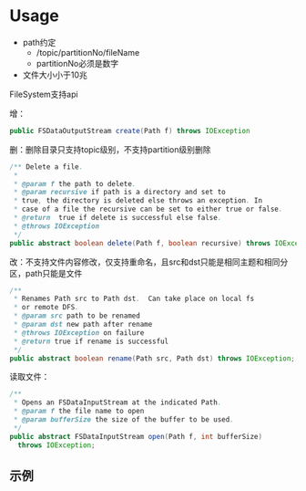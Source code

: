 # Usage

- path约定
  - /topic/partitionNo/fileName
  - partitionNo必须是数字
- 文件大小小于10兆

FileSystem支持api

增：

```java
public FSDataOutputStream create(Path f) throws IOException 
```

删：删除目录只支持topic级别，不支持partition级别删除

```java
/** Delete a file.
 *
 * @param f the path to delete.
 * @param recursive if path is a directory and set to 
 * true, the directory is deleted else throws an exception. In
 * case of a file the recursive can be set to either true or false. 
 * @return  true if delete is successful else false. 
 * @throws IOException
 */
public abstract boolean delete(Path f, boolean recursive) throws IOException;
```

改：不支持文件内容修改，仅支持重命名，且src和dst只能是相同主题和相同分区，path只能是文件

```java
/**
 * Renames Path src to Path dst.  Can take place on local fs
 * or remote DFS.
 * @param src path to be renamed
 * @param dst new path after rename
 * @throws IOException on failure
 * @return true if rename is successful
 */
public abstract boolean rename(Path src, Path dst) throws IOException;
```

读取文件：

```java
/**
 * Opens an FSDataInputStream at the indicated Path.
 * @param f the file name to open
 * @param bufferSize the size of the buffer to be used.
 */
public abstract FSDataInputStream open(Path f, int bufferSize)
  throws IOException;
```



## 示例


